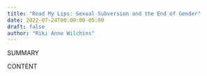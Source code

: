 ```yaml
---
title: "Read My Lips: Sexual Subversion and the End of Gender"
date: 2022-07-24T00:00:00-05:00
draft: false
author: "Riki Anne Wilchins"
---
```


SUMMARY

<!--more-->

CONTENT